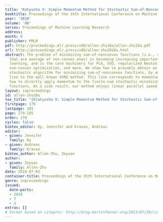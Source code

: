 ```yaml
---
title: 'Katyusha X: Simple Momentum Method for Stochastic Sum-of-Nonconvex Optimization'
booktitle: Proceedings of the 35th International Conference on Machine Learning
year: '2018'
volume: '80'
series: Proceedings of Machine Learning Research
address: 
month: 0
publisher: PMLR
pdf: http://proceedings.mlr.press/v80/allen-zhu18a/allen-zhu18a.pdf
url: http://proceedings.mlr.press/v80/allen-zhu2018a.html
abstract: The problem of minimizing sum-of-nonconvex functions (i.e., convex functions
  that are average of non-convex ones) is becoming increasing important in machine
  learning, and is the core machinery for PCA, SVD, regularized Newton’s method, accelerated
  non-convex optimization, and more. We show how to provably obtain an accelerated
  stochastic algorithm for minimizing sum-of-nonconvex functions, by adding one additional
  line to the well-known SVRG method. This line corresponds to momentum, and shows
  how to directly apply momentum to the finite-sum stochastic minimization of sum-of-nonconvex
  functions. As a side result, our method enjoys linear parallel speed-up using mini-batch.
layout: inproceedings
id: allen-zhu18a
tex_title: "{K}atyusha X: Simple Momentum Method for Stochastic Sum-of-Nonconvex Optimization"
firstpage: 179
lastpage: 185
page: 179-185
order: 179
cycles: false
bibtex_editor: Dy, Jennifer and Krause, Andreas
editor:
- given: Jennifer
  family: Dy
- given: Andreas
  family: Krause
bibtex_author: Allen-Zhu, Zeyuan
author:
- given: Zeyuan
  family: Allen-Zhu
date: 2018-07-03
container-title: Proceedings of the 35th International Conference on Machine Learning
genre: inproceedings
issued:
  date-parts:
  - 2018
  - 7
  - 3
extras: []
# Format based on citeproc: http://blog.martinfenner.org/2013/07/30/citeproc-yaml-for-bibliographies/
---
```

